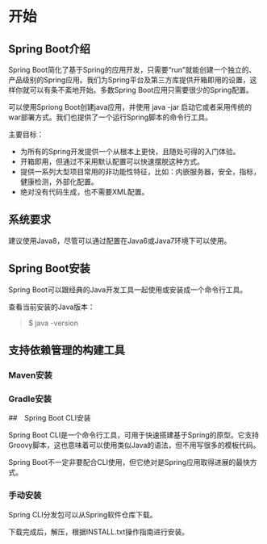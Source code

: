 # 开始

## Spring Boot介绍

Spring Boot简化了基于Spring的应用开发，只需要“run”就能创建一个独立的、产品级别的Spring应用。我们为Spring平台及第三方库提供开箱即用的设置，这样你就可以有条不紊地开始。多数Spring Boot应用只需要很少的Spring配置。

可以使用Spriong Boot创建java应用，并使用 java -jar 启动它或者采用传统的war部署方式。我们也提供了一个运行Spring脚本的命令行工具。

主要目标：

+ 为所有的Spring开发提供一个从根本上更快，且随处可得的入门体验。
+ 开箱即用，但通过不采用默认配置可以快速摆脱这种方式。
+ 提供一系列大型项目常用的非功能性特征，比如：内嵌服务器，安全，指标，健康检测，外部化配置。
+ 绝对没有代码生成，也不需要XML配置。

## 系统要求

建议使用Java8，尽管可以通过配置在Java6或Java7环境下可以使用。

## Spring Boot安装

Spring Boot可以跟经典的Java开发工具一起使用或安装成一个命令行工具。

查看当前安装的Java版本：

> $ java -version

## 支持依赖管理的构建工具

### Maven安装

### Gradle安装

##　Spring Boot CLI安装

Spring Boot CLI是一个命令行工具，可用于快速搭建基于Spring的原型。它支持Groovy脚本，这也意味着可以使用类似Java的语法，但不用写很多的模板代码。

Spring Boot不一定非要配合CLI使用，但它绝对是Spring应用取得进展的最快方式。

### 手动安装

Spring CLI分发包可以从Spring软件仓库下载。

下载完成后，解压，根据INSTALL.txt操作指南进行安装。